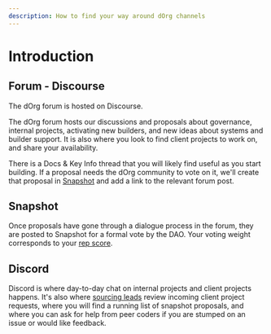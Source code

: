 ```yaml
---
description: How to find your way around dOrg channels
---
```


# Introduction

## Forum - Discourse

The dOrg forum is hosted on Discourse.

The dOrg forum hosts our discussions and proposals about governance, internal projects, activating new builders, and new ideas about systems and builder support. It is also where you look to find client projects to work on, and share your availability. 

There is a Docs & Key Info thread that you will likely find useful as you start building. If a proposal needs the dOrg community to vote on it, we'll create that proposal in [Snapshot](https://snapshot.org/#/dorg.eth) and add a link to the relevant forum post.

## Snapshot

Once proposals have gone through a dialogue process in the forum, they are posted to Snapshot for a formal vote by the DAO. Your voting weight corresponds to your [rep score](https://docs.dorg.tech/governance/rep-and-tokens). 

## Discord

Discord is where day-to-day chat on internal projects and client projects happens. It's also where [sourcing leads](https://docs.dorg.tech/workflows/sourcing) review incoming client project requests, where you will find a running list of snapshot proposals, and where you can ask for help from peer coders if you are stumped on an issue or would like feedback. 

